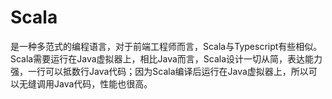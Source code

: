 # Scala

是一种多范式的编程语言，对于前端工程师而言，Scala与Typescript有些相似。
Scala需要运行在Java虚拟器上，相比Java而言，Scala设计一切从简，表达能力强，一行可以抵数行Java代码；因为Scala编译后运行在Java虚拟器上，所以可以无缝调用Java代码，性能也很高。
